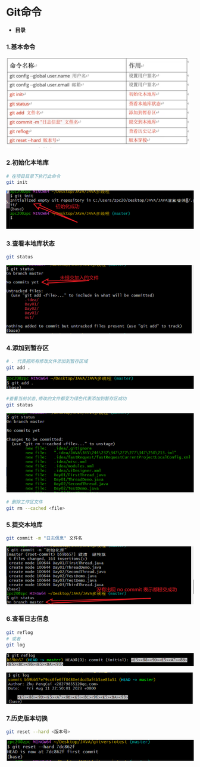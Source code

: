 # Git命令

- **目录**

### 1.基本命令

![Untitled](Git命令/Untitled.png)

### 2.初始化本地库

```bash
# 在项目目录下执行此命令
git init
```

![Untitled](Git命令/Untitled%201.png)

### 3.查看本地库状态

```bash
git status
```

![Untitled](Git命令/Untitled%202.png)

### 4.添加到暂存区

```bash
# . 代表把所有修改文件添加到暂存区域
git add .
```

![Untitled](Git命令/Untitled%203.png)

```bash
#查看当前状态,修改的文件都变为绿色代表添加到暂存区成功
git status 
```

![Untitled](Git命令/Untitled%204.png)

```bash
# 删除工作区文件
git rm --cached <file>
```

### 5.提交本地库

```bash
git commit -m "日志信息" 文件名
```

![Untitled](Git命令/Untitled%205.png)

### 6.查看日志信息

```bash
git reflog
# 或者
git log
```

![Untitled](Git命令/Untitled%206.png)

![Untitled](Git命令/Untitled%207.png)

### 7.历史版本切换

```bash
git reset --hard <版本号>
```

![Untitled](Git命令/Untitled%208.png)